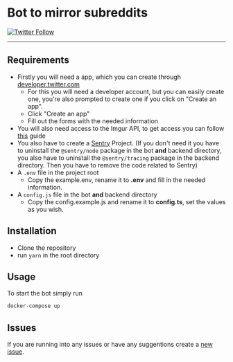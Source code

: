 # Bot to mirror subreddits

[![Twitter Follow](https://img.shields.io/twitter/follow/r_mkeyboards)](https://twitter.com/r_mkeyboards)

---

## Requirements

- Firstly you will need a app, which you can create through [developer.twitter.com](https://developer.twitter.com/en/apps)
  - For this you will need a developer account, but you can easily create one, you're also prompted to create one if you click on "Create an app".
  - Click "Create an app"
  - Fill out the forms with the needed information
- You will also need access to the Imgur API, to get access you can follow [this](https://apidocs.imgur.com/#intro) guide
- You also have to create a [Sentry](https://sentry.io/) Project. (If you don't need it you have to uninstall the `@sentry/node` package in the bot **and** backend directory, you also have to uninstall the `@sentry/tracing` package in the backend directory. Then you have to remove the code related to Sentry)
- A `.env` file in the project root
  - Copy the example.env, rename it to **.env** and fill in the needed information.
- A `config.js` file in the bot **and** backend directory
  - Copy the config.example.js and rename it to **config.ts**, set the values as you wish.

## Installation

- Clone the repository
- run `yarn` in the root directory

## Usage

To start the bot simply run

```sh
docker-compose up
```

## Issues

If you are running into any issues or have any suggentions create a [new issue](https://github.com/benferch/reddit-twitter/issues/new/choose).

